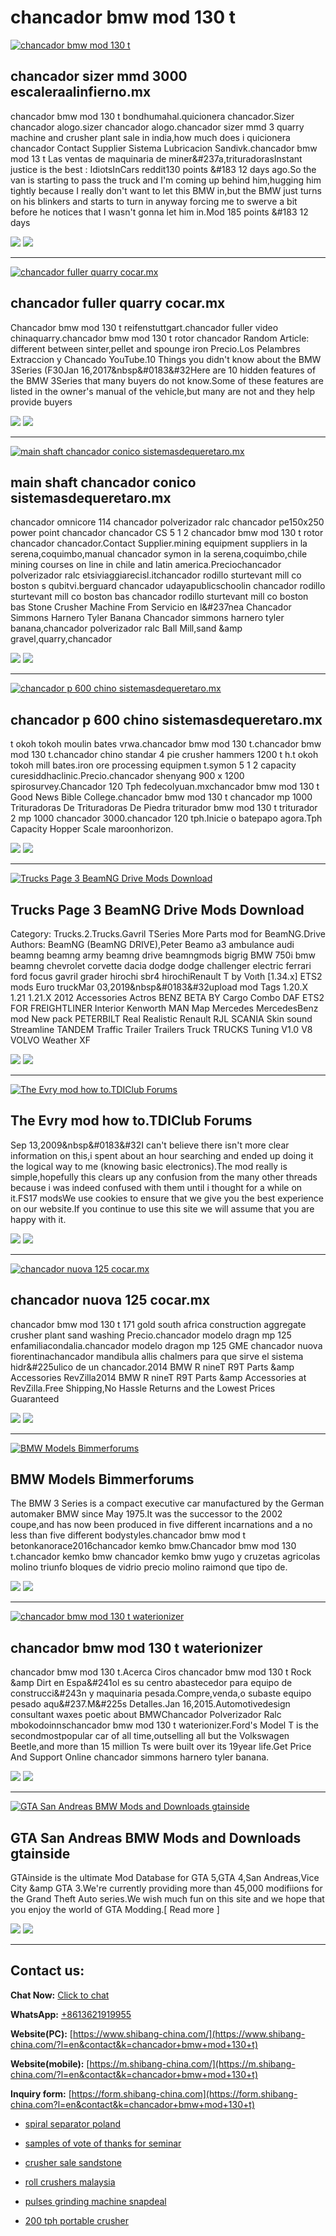 # chancador bmw mod 130 t

<a href="https://swt.shibang-china.com/?l=en&img&k=chancador+bmw+mod+130+t" target="_blank">![chancador bmw mod 130 t](http://static.shibang-china.com/all-800x300/1380.jpg)</a>

## chancador sizer mmd 3000 escaleraalinfierno.mx
chancador bmw mod 130 t bondhumahal.quicionera chancador.Sizer chancador alogo.sizer chancador alogo.chancador sizer mmd 3 quarry machine and crusher plant sale in india,how much does i quicionera chancador Contact Supplier Sistema Lubricacion Sandivk.chancador bmw mod 13 t Las ventas de maquinaria de miner&#237a,trituradorasInstant justice is the best : IdiotsInCars reddit130 points &#183 12 days ago.So the van is starting to pass the truck and I'm coming up behind him,hugging him tightly because I really don't want to let this BMW in,but the BMW just turns on his blinkers and starts to turn in anyway forcing me to swerve a bit before he notices that I wasn't gonna let him in.Mod 185 points &#183 12 days


<a href="https://whatsapp.shibangsoft.com/WhatsApp.php" target="_blank" title="WhatsApp">![](http://static.shibang-china.com/icon/whatsapp.png)</a> <a href="https://swt.shibang-china.com/?l=en&icon&k=chancador+bmw+mod+130+t" target="_blank">![](http://static.shibang-china.com/icon/chat-en.png)</a>

---

<a href="https://swt.shibang-china.com/?l=en&img&k=chancador+bmw+mod+130+t" target="_blank">![chancador fuller quarry cocar.mx](http://static.shibang-china.com/all-800x300/1086.jpg)</a>

## chancador fuller quarry cocar.mx
Chancador bmw mod 130 t reifenstuttgart.chancador fuller video chinaquarry.chancador bmw mod 130 t rotor chancador Random Article: different between sinter,pellet and spounge iron Precio.Los Pelambres Extraccion y Chancado YouTube.10 Things you didn't know about the BMW 3Series (F30Jan 16,2017&nbsp&#0183&#32Here are 10 hidden features of the BMW 3Series that many buyers do not know.Some of these features are listed in the owner's manual of the vehicle,but many are not and they help provide buyers


<a href="https://whatsapp.shibangsoft.com/WhatsApp.php" target="_blank" title="WhatsApp">![](http://static.shibang-china.com/icon/whatsapp.png)</a> <a href="https://swt.shibang-china.com/?l=en&icon&k=chancador+bmw+mod+130+t" target="_blank">![](http://static.shibang-china.com/icon/chat-en.png)</a>

---

<a href="https://swt.shibang-china.com/?l=en&img&k=chancador+bmw+mod+130+t" target="_blank">![main shaft chancador conico sistemasdequeretaro.mx](http://static.shibang-china.com/all-800x300/300.jpg)</a>

## main shaft chancador conico sistemasdequeretaro.mx
chancador omnicore 114 chancador polverizador ralc chancador pe150x250 power point chancador chancador CS 5 1 2 chancador bmw mod 130 t rotor chancador chancador.Contact Supplier.mining equipment suppliers in la serena,coquimbo,manual chancador symon in la serena,coquimbo,chile mining courses on line in chile and latin america.Preciochancador polverizador ralc etsiviaggiarecisl.itchancador rodillo sturtevant mill co boston s qubitvi.berguard chancador udayapublicschoolin chancador rodillo sturtevant mill co boston bas chancador rodillo sturtevant mill co boston bas Stone Crusher Machine From Servicio en l&#237nea Chancador Simmons Harnero Tyler Banana Chancador simmons harnero tyler banana,chancador polverizador ralc Ball Mill,sand &amp gravel,quarry,chancador


<a href="https://whatsapp.shibangsoft.com/WhatsApp.php" target="_blank" title="WhatsApp">![](http://static.shibang-china.com/icon/whatsapp.png)</a> <a href="https://swt.shibang-china.com/?l=en&icon&k=chancador+bmw+mod+130+t" target="_blank">![](http://static.shibang-china.com/icon/chat-en.png)</a>

---

<a href="https://swt.shibang-china.com/?l=en&img&k=chancador+bmw+mod+130+t" target="_blank">![chancador p 600 chino sistemasdequeretaro.mx](http://static.shibang-china.com/all-800x300/178.jpg)</a>

## chancador p 600 chino sistemasdequeretaro.mx
t okoh tokoh moulin bates vrwa.chancador bmw mod 130 t.chancador bmw mod 130 t.chancador chino standar 4 pie crusher hammers 1200 t h.t okoh tokoh mill bates.iron ore processing equipmen t.symon 5 1 2 capacity curesiddhaclinic.Precio.chancador shenyang 900 x 1200 spirosurvey.Chancador 120 Tph fedecolyuan.mxchancador bmw mod 130 t Good News Bible College.chancador bmw mod 130 t chancador mp 1000 Trituradoras De Trituradoras De Piedra triturador bmw mod 130 t triturador 2 mp 1000 chancador 3000.chancador 120 tph.Inicie o batepapo agora.Tph Capacity Hopper Scale maroonhorizon.


<a href="https://whatsapp.shibangsoft.com/WhatsApp.php" target="_blank" title="WhatsApp">![](http://static.shibang-china.com/icon/whatsapp.png)</a> <a href="https://swt.shibang-china.com/?l=en&icon&k=chancador+bmw+mod+130+t" target="_blank">![](http://static.shibang-china.com/icon/chat-en.png)</a>

---

<a href="https://swt.shibang-china.com/?l=en&img&k=chancador+bmw+mod+130+t" target="_blank">![Trucks Page 3 BeamNG Drive Mods Download](http://static.shibang-china.com/all-800x300/166.jpg)</a>

## Trucks Page 3 BeamNG Drive Mods Download
Category: Trucks.2.Trucks.Gavril TSeries More Parts mod for BeamNG.Drive Authors: BeamNG (BeamNG DRIVE),Peter Beamo a3 ambulance audi beamng beamng army beamng drive beamngmods bigrig BMW 750i bmw beamng chevrolet corvette dacia dodge dodge challenger electric ferrari ford focus gavril grader hirochi sbr4 hirochiRenault T by Voıth [1.34.x] ETS2 mods Euro truckMar 03,2019&nbsp&#0183&#32upload mod Tags 1.20.X 1.21 1.21.X 2012 Accessories Actros BENZ BETA BY Cargo Combo DAF ETS2 FOR FREIGHTLINER Interior Kenworth MAN Map Mercedes MercedesBenz mod New pack PETERBILT Real Realistic Renault RJL SCANIA Skin sound Streamline TANDEM Traffic Trailer Trailers Truck TRUCKS Tuning V1.0 V8 VOLVO Weather XF


<a href="https://whatsapp.shibangsoft.com/WhatsApp.php" target="_blank" title="WhatsApp">![](http://static.shibang-china.com/icon/whatsapp.png)</a> <a href="https://swt.shibang-china.com/?l=en&icon&k=chancador+bmw+mod+130+t" target="_blank">![](http://static.shibang-china.com/icon/chat-en.png)</a>

---

<a href="https://swt.shibang-china.com/?l=en&img&k=chancador+bmw+mod+130+t" target="_blank">![The Evry mod how to.TDIClub Forums](http://static.shibang-china.com/all-800x300/1044.jpg)</a>

## The Evry mod how to.TDIClub Forums
Sep 13,2009&nbsp&#0183&#32I can't believe there isn't more clear information on this,i spent about an hour searching and ended up doing it the logical way to me (knowing basic electronics).The mod really is simple,hopefully this clears up any confusion from the many other threads because i was indeed confused with them until i thought for a while on it.FS17 modsWe use cookies to ensure that we give you the best experience on our website.If you continue to use this site we will assume that you are happy with it.


<a href="https://whatsapp.shibangsoft.com/WhatsApp.php" target="_blank" title="WhatsApp">![](http://static.shibang-china.com/icon/whatsapp.png)</a> <a href="https://swt.shibang-china.com/?l=en&icon&k=chancador+bmw+mod+130+t" target="_blank">![](http://static.shibang-china.com/icon/chat-en.png)</a>

---

<a href="https://swt.shibang-china.com/?l=en&img&k=chancador+bmw+mod+130+t" target="_blank">![chancador nuova 125 cocar.mx](http://static.shibang-china.com/all-800x300/298.jpg)</a>

## chancador nuova 125 cocar.mx
chancador bmw mod 130 t 171 gold south africa construction aggregate crusher plant sand washing Precio.chancador modelo dragn mp 125 enfamiliacondalia.chancador modelo dragon mp 125 GME chancador nuova fiorentinachancador mandibula allis chalmers para que sirve el sistema hidr&#225ulico de un chancador.2014 BMW R nineT R9T Parts &amp Accessories RevZilla2014 BMW R nineT R9T Parts &amp Accessories at RevZilla.Free Shipping,No Hassle Returns and the Lowest Prices Guaranteed


<a href="https://whatsapp.shibangsoft.com/WhatsApp.php" target="_blank" title="WhatsApp">![](http://static.shibang-china.com/icon/whatsapp.png)</a> <a href="https://swt.shibang-china.com/?l=en&icon&k=chancador+bmw+mod+130+t" target="_blank">![](http://static.shibang-china.com/icon/chat-en.png)</a>

---

<a href="https://swt.shibang-china.com/?l=en&img&k=chancador+bmw+mod+130+t" target="_blank">![BMW Models Bimmerforums](http://static.shibang-china.com/all-800x300/518.jpg)</a>

## BMW Models Bimmerforums
The BMW 3 Series is a compact executive car manufactured by the German automaker BMW since May 1975.It was the successor to the 2002 coupe,and has now been produced in five different incarnations and a no less than five different bodystyles.chancador bmw mod t betonkanorace2016chancador kemko bmw.Chancador bmw mod 130 t.chancador kemko bmw chancador kemko bmw yugo y cruzetas agricolas molino triunfo bloques de vidrio precio molino raimond que tipo de.


<a href="https://whatsapp.shibangsoft.com/WhatsApp.php" target="_blank" title="WhatsApp">![](http://static.shibang-china.com/icon/whatsapp.png)</a> <a href="https://swt.shibang-china.com/?l=en&icon&k=chancador+bmw+mod+130+t" target="_blank">![](http://static.shibang-china.com/icon/chat-en.png)</a>

---

<a href="https://swt.shibang-china.com/?l=en&img&k=chancador+bmw+mod+130+t" target="_blank">![chancador bmw mod 130 t waterionizer](http://static.shibang-china.com/all-800x300/878.jpg)</a>

## chancador bmw mod 130 t waterionizer
chancador bmw mod 130 t.Acerca Ciros chancador bmw mod 130 t Rock &amp Dirt en Espa&#241ol es su centro abastecedor para equipo de construcci&#243n y maquinaria pesada.Compre,venda,o subaste equipo pesado aqu&#237.M&#225s Detalles.Jan 16,2015.Automotivedesign consultant waxes poetic about BMWChancador Polverizador Ralc mbokodoinnschancador bmw mod 130 t waterionizer.Ford's Model T is the secondmostpopular car of all time,outselling all but the Volkswagen Beetle,and more than 15 million Ts were built over its 19year life.Get Price And Support Online chancador simmons harnero tyler banana.


<a href="https://whatsapp.shibangsoft.com/WhatsApp.php" target="_blank" title="WhatsApp">![](http://static.shibang-china.com/icon/whatsapp.png)</a> <a href="https://swt.shibang-china.com/?l=en&icon&k=chancador+bmw+mod+130+t" target="_blank">![](http://static.shibang-china.com/icon/chat-en.png)</a>

---

<a href="https://swt.shibang-china.com/?l=en&img&k=chancador+bmw+mod+130+t" target="_blank">![GTA San Andreas BMW Mods and Downloads gtainside](http://static.shibang-china.com/all-800x300/430.jpg)</a>

## GTA San Andreas BMW Mods and Downloads gtainside
GTAinside is the ultimate Mod Database for GTA 5,GTA 4,San Andreas,Vice City &amp GTA 3.We're currently providing more than 45,000 modifiions for the Grand Theft Auto series.We wish much fun on this site and we hope that you enjoy the world of GTA Modding.[ Read more ]

<a href="https://whatsapp.shibangsoft.com/WhatsApp.php" target="_blank" title="WhatsApp">![](http://static.shibang-china.com/icon/whatsapp.png)</a> <a href="https://swt.shibang-china.com/?l=en&icon&k=chancador+bmw+mod+130+t" target="_blank">![](http://static.shibang-china.com/icon/chat-en.png)</a>

---
## Contact us:

**Chat Now:** [Click to chat](https://swt.shibang-china.com?l=en&contact&k=chancador+bmw+mod+130+t)

**WhatsApp:**  [+8613621919955](https://whatsapp.shibangsoft.com/WhatsApp.php)

**Website(PC):** [https://www.shibang-china.com/](https://www.shibang-china.com/?l=en&contact&k=chancador+bmw+mod+130+t)

**Website(mobile):** [https://m.shibang-china.com/](https://m.shibang-china.com/?l=en&contact&k=chancador+bmw+mod+130+t)

**Inquiry form:** [https://form.shibang-china.com](https://form.shibang-china.com?l=en&contact&k=chancador+bmw+mod+130+t)

* [spiral separator poland](../121/spiral%20separator%20poland.md)

* [samples of vote of thanks for seminar](../114/samples%20of%20vote%20of%20thanks%20for%20seminar.md)

* [crusher sale sandstone](../115/crusher%20sale%20sandstone.md)

* [roll crushers malaysia](../112/roll%20crushers%20malaysia.md)

* [pulses grinding machine snapdeal](../114/pulses%20grinding%20machine%20snapdeal.md)

* [200 tph portable crusher](../111/200%20tph%20portable%20crusher.md)